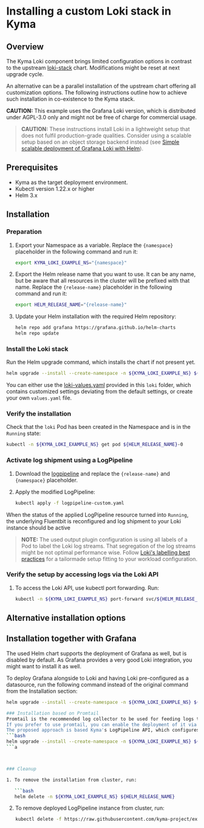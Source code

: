 # Installing a custom Loki stack in Kyma

## Overview

The Kyma Loki component brings limited configuration options in contrast to the upstream [loki-stack](https://github.com/grafana/helm-charts/tree/main/charts/loki-stack) chart. Modifications might be reset at next upgrade cycle.

An alternative can be a parallel installation of the upstream chart offering all customization options. The following instructions outline how to achieve such installation in co-existence to the Kyma stack.

**CAUTION:** This example uses the Grafana Loki version, which is distributed under AGPL-3.0 only and might not be free of charge for commercial usage.
> **CAUTION:** These instructions install Loki in a lightweight setup that does not fulfil production-grade qualities. Consider using a scalable setup based on an object storage backend instead (see [Simple scalable deployment of Grafana Loki with Helm](https://grafana.com/docs/loki/latest/installation/simple-scalable-helm/)).

## Prerequisites

- Kyma as the target deployment environment.
- Kubectl version 1.22.x or higher
- Helm 3.x

## Installation

### Preparation

1. Export your Namespace as a variable. Replace the `{namespace}` placeholder in the following command and run it:

    ```bash
    export KYMA_LOKI_EXAMPLE_NS="{namespace}"
    ```

2. Export the Helm release name that you want to use. It can be any name, but be aware that all resources in the cluster will be prefixed with that name. Replace the `{release-name}` placeholder in the following command and run it:
    ```bash
    export HELM_RELEASE_NAME="{release-name}"
    ```

3. Update your Helm installation with the required Helm repository:

    ```bash
    helm repo add grafana https://grafana.github.io/helm-charts
    helm repo update
    ```

### Install the Loki stack

Run the Helm upgrade command, which installs the chart if not present yet.
 ```bash
helm upgrade --install --create-namespace -n ${KYMA_LOKI_EXAMPLE_NS} ${HELM_RELEASE_NAME} grafana/loki-stack -f https://raw.githubusercontent.com/kyma-project/examples/main/loki/loki-values.yaml --set promtail.enabled=false --set grafana.enabled=false
```

You can either use the [loki-values.yaml](./loki-values.yaml) provided in this `loki` folder, which contains customized settings deviating from the default settings, or create your own `values.yaml` file.


### Verify the installation

Check that the `loki` Pod has been created in the Namespace and is in the `Running` state:

```bash
kubectl -n ${KYMA_LOKI_EXAMPLE_NS} get pod ${HELM_RELEASE_NAME}-0
```

### Activate log shipment using a LogPipeline

1. Download the [logpipeline](https://raw.githubusercontent.com/kyma-project/examples/main/loki/logpipeline-custom.yaml) and replace the `{release-name}` and `{namespace}` placeholder.

2. Apply the modified LogPipeline:


   ```bash
   kubectl apply -f logpipeline-custom.yaml
When the status of the applied LogPipeline resource turned into `Running`, the underlying Fluentbit is reconfigured and log shipment to your Loki instance should be active
> **NOTE:** The used output plugin configuration is using all labels of a Pod to label the Loki log streams. That segregation of the log streams might be not optimal performance wise. Follow [Loki's labelling best practices](https://grafana.com/docs/loki/latest/best-practices/) for a tailormade setup fitting to your workload configuration.

### Verify the setup by accessing logs via the Loki API

1. To access the Loki API, use kubectl port forwarding. Run:
   ```bash
   kubectl -n ${KYMA_LOKI_EXAMPLE_NS} port-forward svc/${HELM_RELEASE_NAME} 3100

## Alternative installation options

## Installation together with Grafana
The used Helm chart supports the deployment of Grafana as well, but is disabled by default. As Grafana provides a very good Loki integration, you might want to install it as well.

To deploy Grafana alongside to Loki and having Loki pre-configured as a datasource, run the following command instead of the original command from the Installation section:

```bash
helm upgrade --install --create-namespace -n ${KYMA_LOKI_EXAMPLE_NS} ${HELM_RELEASE_NAME} grafana/loki-stack -f https://raw.githubusercontent.com/kyma-project/examples/main/loki/loki-values.yaml -f https://raw.githubusercontent.com/kyma-project/examples/main/loki/grafana-values.yaml --set grafana.adminPassword=myPwd

### Installation based on Promtail
Promtail is the recommended log collector to be used for feeding logs to Loki. The instructions provided her are using Kyma's LogPipeline feature based on Fluentbit.
If you prefer to use promtail, you can enable the deployment of it via the Helm chart as well.
The proposed approach is based Kyma's LogPipeline API, which configures a managed Fluent Bit accordingly. Loki itself promotes its own log collector called `promtail`, which you can use alternatively. You can enable a ready-to-use setup with the following Helm command instead of using the one outlined in the installation instructions above:
```bash
helm upgrade --install --create-namespace -n ${KYMA_LOKI_EXAMPLE_NS} ${HELM_RELEASE_NAME} grafana/loki-stack -f https://raw.githubusercontent.com/kyma-project/examples/main/loki/loki-values.yaml -f https://raw.githubusercontent.com/kyma-project/examples/main/loki/promtail-values.yaml
```a



### Cleanup

1. To remove the installation from cluster, run:

   ```bash
   helm delete -n ${KYMA_LOKI_EXAMPLE_NS} ${HELM_RELEASE_NAME}
   ```

2. To remove deployed LogPipeline instance from cluster, run:
   
   ```bash
   kubectl delete -f https://raw.githubusercontent.com/kyma-project/examples/main/loki/logpipeline-custom.yaml
   ```

